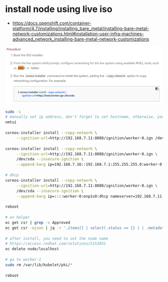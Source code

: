 # install node using live iso

- https://docs.openshift.com/container-platform/4.7/installing/installing_bare_metal/installing-bare-metal-network-customizations.html#installation-user-infra-machines-advanced_network_installing-bare-metal-network-customizations


![](imgs/2021-06-30-18-32-23.png)

```bash
sudo -i
# manually set ip address, don't forget to set hostname, otherwise, you will get 'localhost'
nmtui

coreos-installer install --copy-network \
     --ignition-url=http://192.168.7.11:8080/ignition/worker-0.ign /dev/sda --insecure-ignition

coreos-installer install --copy-network \
     --ignition-url=http://192.168.7.11:8080/ignition/worker-0.ign \
     /dev/sda --insecure-ignition \
     --append-karg ip=192.168.7.16::192.168.7.1:255.255.255.0:worker-0:enp1s0:none nameserver=192.168.7.11

# dhcp
coreos-installer install --copy-network \
     --ignition-url=http://192.168.7.11:8080/ignition/worker-0.ign \
     /dev/sda --insecure-ignition \
     --append-karg ip=::::worker-0:enp1s0:dhcp nameserver=192.168.7.11

reboot

# on helper
oc get csr | grep -v Approved
oc get csr -ojson | jq -r '.items[] | select(.status == {} ) | .metadata.name' | xargs oc adm certificate approve

# after install, you need to set the node name
# https://access.redhat.com/solutions/5152031
oc delete node/localhost

# go to worker-1
sudo rm /var/lib/kubelet/pki/*

reboot


```